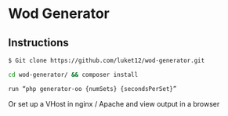 # Wod Generator


## Instructions


```sh
$ Git clone https://github.com/luket12/wod-generator.git
```
```sh
cd wod-generator/ && composer install
```
```sh
run “php generator-oo {numSets} {secondsPerSet}”
```
Or set up a VHost in nginx / Apache and view output in a browser
